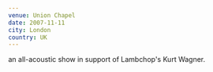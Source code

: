 ```yaml
---
venue: Union Chapel
date: 2007-11-11
city: London
country: UK
---
```


an all-acoustic show in support of Lambchop's Kurt Wagner.